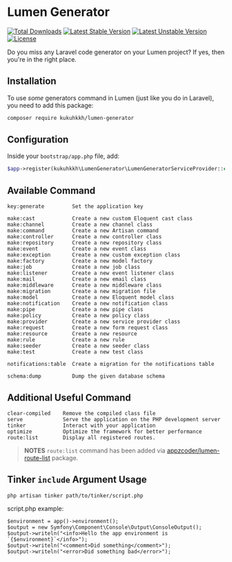 # Lumen Generator

[![Total Downloads](https://poser.pugx.org/kukuhkkh/lumen-generator/d/total.svg)](https://packagist.org/packages/kukuhkkh/lumen-generator)
[![Latest Stable Version](https://poser.pugx.org/kukuhkkh/lumen-generator/v/stable.svg)](https://packagist.org/packages/kukuhkkh/lumen-generator)
[![Latest Unstable Version](https://poser.pugx.org/kukuhkkh/lumen-generator/v/unstable.svg)](https://packagist.org/packages/kukuhkkh/lumen-generator)
[![License](https://poser.pugx.org/kukuhkkh/lumen-generator/license.svg)](https://packagist.org/packages/kukuhkkh/lumen-generator)

Do you miss any Laravel code generator on your Lumen project?
If yes, then you're in the right place.

## Installation

To use _some_ generators command in Lumen (just like you do in Laravel), you need to add this package:

```sh
composer require kukuhkkh/lumen-generator
```

## Configuration

Inside your `bootstrap/app.php` file, add:

```php
$app->register(kukuhkkh\LumenGenerator\LumenGeneratorServiceProvider::class);
```

## Available Command

```
key:generate         Set the application key

make:cast            Create a new custom Eloquent cast class
make:channel         Create a new channel class
make:command         Create a new Artisan command
make:controller      Create a new controller class
make:repository      Create a new repository class
make:event           Create a new event class
make:exception       Create a new custom exception class
make:factory         Create a new model factory
make:job             Create a new job class
make:listener        Create a new event listener class
make:mail            Create a new email class
make:middleware      Create a new middleware class
make:migration       Create a new migration file
make:model           Create a new Eloquent model class
make:notification    Create a new notification class
make:pipe            Create a new pipe class
make:policy          Create a new policy class
make:provider        Create a new service provider class
make:request         Create a new form request class
make:resource        Create a new resource
make:rule            Create a new rule
make:seeder          Create a new seeder class
make:test            Create a new test class

notifications:table  Create a migration for the notifications table

schema:dump          Dump the given database schema
```

## Additional Useful Command

```
clear-compiled    Remove the compiled class file
serve             Serve the application on the PHP development server
tinker            Interact with your application
optimize          Optimize the framework for better performance
route:list        Display all registered routes.
```

> **NOTES** `route:list` command has been added via [appzcoder/lumen-route-list](https://github.com/appzcoder/lumen-route-list) package.

## Tinker `include` Argument Usage

`php artisan tinker path/to/tinker/script.php`

script.php example:
```
$environment = app()->environment();
$output = new Symfony\Component\Console\Output\ConsoleOutput();
$output->writeln("<info>Hello the app environment is `{$environment}`</info>");
$output->writeln("<comment>Did something</comment>");
$output->writeln("<error>Did something bad</error>");
```
